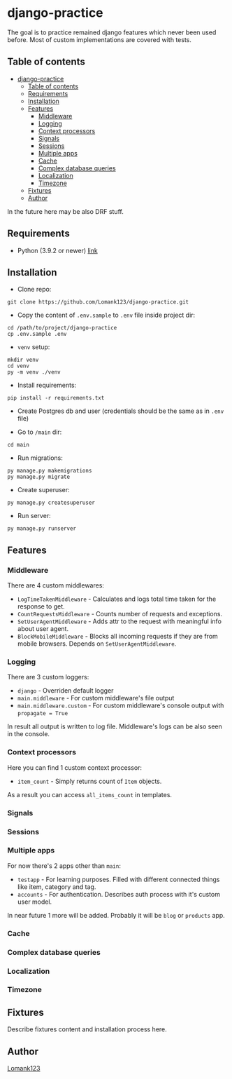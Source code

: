 # django-practice

The goal is to practice remained django features which never been used before. Most of custom implementations are covered with tests.


## Table of contents
- [django-practice](#django-practice)
  - [Table of contents](#table-of-contents)
  - [Requirements](#requirements)
  - [Installation](#installation)
  - [Features](#features)
    - [Middleware](#middleware)
    - [Logging](#logging)
    - [Context processors](#context-processors)
    - [Signals](#signals)
    - [Sessions](#sessions)
    - [Multiple apps](#multiple-apps)
    - [Cache](#cache)
    - [Complex database queries](#complex-database-queries)
    - [Localization](#localization)
    - [Timezone](#timezone)
  - [Fixtures](#fixtures)
  - [Author](#author)

In the future here may be also DRF stuff.


## Requirements
- Python (3.9.2 or newer) [link](https://www.python.org/downloads/)


## Installation

- Clone repo:
```
git clone https://github.com/Lomank123/django-practice.git
```

- Copy the content of `.env.sample` to `.env` file inside project dir:
```
cd /path/to/project/django-practice
cp .env.sample .env
```

- `venv` setup:
```
mkdir venv
cd venv
py -m venv ./venv
```

- Install requirements:
```
pip install -r requirements.txt
```

- Create Postgres db and user (credentials should be the same as in `.env` file)

- Go to `/main` dir:
```
cd main
```

- Run migrations:
```
py manage.py makemigrations
py manage.py migrate
```

- Create superuser:
```
py manage.py createsuperuser
```

- Run server:
```
py manage.py runserver
```


## Features


### Middleware

There are 4 custom middlewares:
- `LogTimeTakenMiddleware` - Calculates and logs total time taken for the response to get.
- `CountRequestsMiddleware` - Counts number of requests and exceptions.
- `SetUserAgentMiddleware` - Adds attr to the request with meaningful info about user agent.
- `BlockMobileMiddleware` - Blocks all incoming requests if they are from mobile browsers. Depends on `SetUserAgentMiddleware`.

### Logging

There are 3 custom loggers:
- `django` - Overriden default logger
- `main.middleware` - For custom middleware's file output
- `main.middleware.custom` - For custom middleware's console output with `propagate = True`

In result all output is written to log file. Middleware's logs can be also seen in the console.


### Context processors

Here you can find 1 custom context processor:
- `item_count` - Simply returns count of `Item` objects.

As a result you can access `all_items_count` in templates.


### Signals


### Sessions


### Multiple apps

For now there's 2 apps other than `main`:
- `testapp` - For learning purposes. Filled with different connected things like item, category and tag.
- `accounts` - For authentication. Describes auth process with it's custom user model.

In near future 1 more will be added. Probably it will be `blog` or `products` app.


### Cache


### Complex database queries


### Localization


### Timezone


## Fixtures

Describe fixtures content and installation process here.


## Author

[Lomank123](https://github.com/Lomank123)
